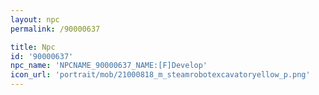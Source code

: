 ```yaml
---
layout: npc
permalink: /90000637

title: Npc
id: '90000637'
npc_name: 'NPCNAME_90000637_NAME:[F]Develop'
icon_url: 'portrait/mob/21000818_m_steamrobotexcavatoryellow_p.png'
---
```

